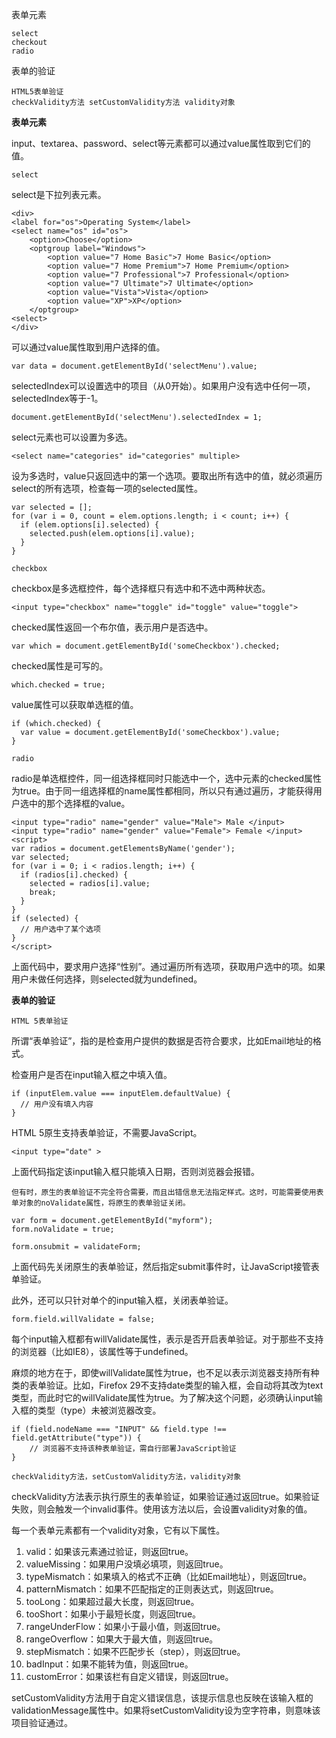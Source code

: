 表单元素

    select
    checkout 
    radio

表单的验证

    HTML5表单验证
    checkValidity方法 setCustomValidity方法 validity对象

**表单元素**

input、textarea、password、select等元素都可以通过value属性取到它们的值。

`select`

select是下拉列表元素。

```
<div>
<label for="os">Operating System</label>
<select name="os" id="os">
    <option>Choose</option>
    <optgroup label="Windows">
        <option value="7 Home Basic">7 Home Basic</option>
        <option value="7 Home Premium">7 Home Premium</option>
        <option value="7 Professional">7 Professional</option>
        <option value="7 Ultimate">7 Ultimate</option>
        <option value="Vista">Vista</option>
        <option value="XP">XP</option>
    </optgroup>
<select>
</div>
```

可以通过value属性取到用户选择的值。

```
var data = document.getElementById('selectMenu').value;
```

selectedIndex可以设置选中的项目（从0开始）。如果用户没有选中任何一项，selectedIndex等于-1。

```
document.getElementById('selectMenu').selectedIndex = 1;
```

select元素也可以设置为多选。

```
<select name="categories" id="categories" multiple>
```

设为多选时，value只返回选中的第一个选项。要取出所有选中的值，就必须遍历select的所有选项，检查每一项的selected属性。

```
var selected = [];
for (var i = 0, count = elem.options.length; i < count; i++) {
  if (elem.options[i].selected) {
    selected.push(elem.options[i].value);
  }
}
```

`checkbox`

checkbox是多选框控件，每个选择框只有选中和不选中两种状态。

```
<input type="checkbox" name="toggle" id="toggle" value="toggle">
```

checked属性返回一个布尔值，表示用户是否选中。

```
var which = document.getElementById('someCheckbox').checked;
```

checked属性是可写的。

```
which.checked = true;
```

value属性可以获取单选框的值。

```
if (which.checked) {
  var value = document.getElementById('someCheckbox').value;
}
```

`radio`

radio是单选框控件，同一组选择框同时只能选中一个，选中元素的checked属性为true。由于同一组选择框的name属性都相同，所以只有通过遍历，才能获得用户选中的那个选择框的value。

```
<input type="radio" name="gender" value="Male"> Male </input>
<input type="radio" name="gender" value="Female"> Female </input>
<script>
var radios = document.getElementsByName('gender');
var selected;
for (var i = 0; i < radios.length; i++) {
  if (radios[i].checked) {
    selected = radios[i].value;
    break;
  }
}
if (selected) {
  // 用户选中了某个选项
}
</script>
```

上面代码中，要求用户选择“性别”。通过遍历所有选项，获取用户选中的项。如果用户未做任何选择，则selected就为undefined。

**表单的验证**

`HTML 5表单验证`

所谓“表单验证”，指的是检查用户提供的数据是否符合要求，比如Email地址的格式。

检查用户是否在input输入框之中填入值。

```
if (inputElem.value === inputElem.defaultValue) {
  // 用户没有填入内容
}
```

HTML 5原生支持表单验证，不需要JavaScript。

```
<input type="date" >
```

上面代码指定该input输入框只能填入日期，否则浏览器会报错。

`但有时，原生的表单验证不完全符合需要，而且出错信息无法指定样式。这时，可能需要使用表单对象的noValidate属性，将原生的表单验证关闭。`

```
var form = document.getElementById("myform");
form.noValidate = true;

form.onsubmit = validateForm;
```

上面代码先关闭原生的表单验证，然后指定submit事件时，让JavaScript接管表单验证。

此外，还可以只针对单个的input输入框，关闭表单验证。

```
form.field.willValidate = false;
```

每个input输入框都有willValidate属性，表示是否开启表单验证。对于那些不支持的浏览器（比如IE8），该属性等于undefined。

麻烦的地方在于，即使willValidate属性为true，也不足以表示浏览器支持所有种类的表单验证。比如，Firefox 29不支持date类型的输入框，会自动将其改为text类型，而此时它的willValidate属性为true。为了解决这个问题，必须确认input输入框的类型（type）未被浏览器改变。

```
if (field.nodeName === "INPUT" && field.type !== field.getAttribute("type")) {
    // 浏览器不支持该种表单验证，需自行部署JavaScript验证
}
```

`checkValidity方法，setCustomValidity方法，validity对象`

checkValidity方法表示执行原生的表单验证，如果验证通过返回true。如果验证失败，则会触发一个invalid事件。使用该方法以后，会设置validity对象的值。

每一个表单元素都有一个validity对象，它有以下属性。

1. valid：如果该元素通过验证，则返回true。
2. valueMissing：如果用户没填必填项，则返回true。
3. typeMismatch：如果填入的格式不正确（比如Email地址），则返回true。
4. patternMismatch：如果不匹配指定的正则表达式，则返回true。
5. tooLong：如果超过最大长度，则返回true。
6. tooShort：如果小于最短长度，则返回true。
7. rangeUnderFlow：如果小于最小值，则返回true。
8. rangeOverflow：如果大于最大值，则返回true。
9. stepMismatch：如果不匹配步长（step），则返回true。
10. badInput：如果不能转为值，则返回true。
11. customError：如果该栏有自定义错误，则返回true。

setCustomValidity方法用于自定义错误信息，该提示信息也反映在该输入框的validationMessage属性中。如果将setCustomValidity设为空字符串，则意味该项目验证通过。

